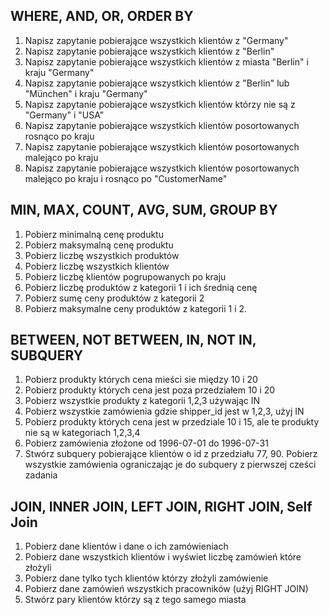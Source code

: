 ## WHERE, AND, OR, ORDER BY
1. Napisz zapytanie pobierające wszystkich klientów z "Germany"
2. Napisz zapytanie pobierające wszystkich klientów z "Berlin"
3. Napisz zapytanie pobierające wszystkich klientów z miasta "Berlin" i kraju "Germany"
4. Napisz zapytanie pobierające wszystkich klientów z "Berlin" lub "München" i kraju "Germany"
5. Napisz zapytanie pobierające wszystkich klientów którzy nie są z "Germany" i "USA"
6. Napisz zapytanie pobierające wszystkich klientów posortowanych rosnąco po kraju
7. Napisz zapytanie pobierające wszystkich klientów posortowanych malejąco po kraju
8. Napisz zapytanie pobierające wszystkich klientów posortowanych malejąco po kraju i rosnąco po "CustomerName"

## MIN, MAX, COUNT, AVG, SUM, GROUP BY
1. Pobierz minimalną cenę produktu
2. Pobierz maksymalną cenę produktu
3. Pobierz liczbę wszystkich produktów
4. Pobierz liczbę wszystkich klientów
5. Pobierz liczbę klientów pogrupowanych po kraju
6. Pobierz liczbę produktów z kategorii 1 i ich średnią cenę
7. Pobierz sumę ceny produktów z kategorii 2
8. Pobierz maksymalne ceny produktów z kategorii 1 i 2.

## BETWEEN, NOT BETWEEN, IN, NOT IN, SUBQUERY
1. Pobierz produkty których cena mieści sie między 10 i 20
2. Pobierz produkty których cena jest poza przedziałem 10 i 20
3. Pobierz wszystkie produkty z kategorii 1,2,3 używając IN
4. Pobierz wszystkie zamówienia gdzie shipper_id jest w 1,2,3, użyj IN
5. Pobierz produkty których cena jest w przedziale 10 i 15, ale te produkty nie są w kategoriach 1,2,3,4
6. Pobierz zamówienia złożone od 1996-07-01 do 1996-07-31
7. Stwórz subquery pobierające klientów o id z przedziału 77, 90. Pobierz wszystkie zamówienia ograniczając je do subquery z pierwszej cześci zadania

## JOIN, INNER JOIN, LEFT JOIN, RIGHT JOIN, Self Join
1. Pobierz dane klientów i dane o ich zamówieniach
2. Pobierz dane wszystkich klientów i wyświet liczbę zamówień które złożyli
3. Pobierz dane tylko tych klientów którzy złożyli zamówienie
4. Pobierz dane zamówień wszystkich pracowników (użyj RIGHT JOIN)
5. Stwórz pary klientów którzy są z tego samego miasta
